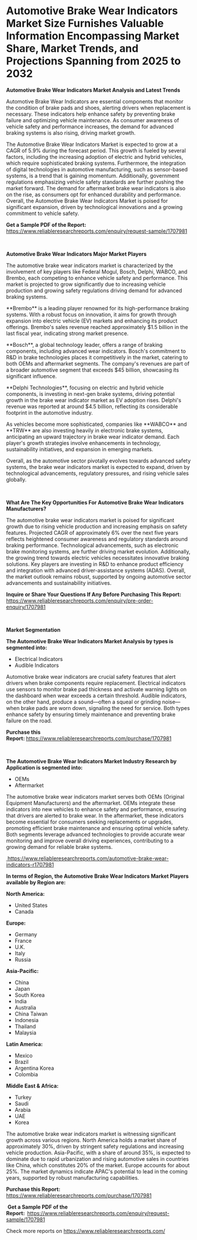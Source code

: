 <p><h1>Automotive Brake Wear Indicators Market Size Furnishes Valuable Information Encompassing Market Share, Market Trends, and Projections Spanning from 2025 to 2032</h1></p><p><strong>Automotive Brake Wear Indicators Market Analysis and Latest Trends</strong></p>
<p><p>Automotive Brake Wear Indicators are essential components that monitor the condition of brake pads and shoes, alerting drivers when replacement is necessary. These indicators help enhance safety by preventing brake failure and optimizing vehicle maintenance. As consumer awareness of vehicle safety and performance increases, the demand for advanced braking systems is also rising, driving market growth.</p><p>The Automotive Brake Wear Indicators Market is expected to grow at a CAGR of 5.9% during the forecast period. This growth is fueled by several factors, including the increasing adoption of electric and hybrid vehicles, which require sophisticated braking systems. Furthermore, the integration of digital technologies in automotive manufacturing, such as sensor-based systems, is a trend that is gaining momentum. Additionally, government regulations emphasizing vehicle safety standards are further pushing the market forward. The demand for aftermarket brake wear indicators is also on the rise, as consumers opt for enhanced durability and performance. Overall, the Automotive Brake Wear Indicators Market is poised for significant expansion, driven by technological innovations and a growing commitment to vehicle safety.</p></p>
<p><strong>Get a Sample PDF of the Report:&nbsp;</strong> <a href="https://www.reliableresearchreports.com/enquiry/request-sample/1707981?utm_campaign=3360&utm_medium=2&utm_source=Github&utm_content=ia&utm_term=25032025&utm_id=automotive-brake-wear-indicators">https://www.reliableresearchreports.com/enquiry/request-sample/1707981</a></p>
<p>&nbsp;</p>
<p><strong>Automotive Brake Wear Indicators Major Market Players</strong></p>
<p><p>The automotive brake wear indicators market is characterized by the involvement of key players like Federal Mogul, Bosch, Delphi, WABCO, and Brembo, each competing to enhance vehicle safety and performance. This market is projected to grow significantly due to increasing vehicle production and growing safety regulations driving demand for advanced braking systems.</p><p>**Brembo** is a leading player renowned for its high-performance braking systems. With a robust focus on innovation, it aims for growth through expansion into electric vehicle (EV) markets and enhancing its product offerings. Brembo's sales revenue reached approximately $1.5 billion in the last fiscal year, indicating strong market presence.</p><p>**Bosch**, a global technology leader, offers a range of braking components, including advanced wear indicators. Bosch's commitment to R&D in brake technologies places it competitively in the market, catering to both OEMs and aftermarket segments. The company's revenues are part of a broader automotive segment that exceeds $45 billion, showcasing its significant influence.</p><p>**Delphi Technologies**, focusing on electric and hybrid vehicle components, is investing in next-gen brake systems, driving potential growth in the brake wear indicator market as EV adoption rises. Delphi's revenue was reported at around $4.5 billion, reflecting its considerable footprint in the automotive industry.</p><p>As vehicles become more sophisticated, companies like **WABCO** and **TRW** are also investing heavily in electronic brake systems, anticipating an upward trajectory in brake wear indicator demand. Each player's growth strategies involve enhancements in technology, sustainability initiatives, and expansion in emerging markets.</p><p>Overall, as the automotive sector pivotally evolves towards advanced safety systems, the brake wear indicators market is expected to expand, driven by technological advancements, regulatory pressures, and rising vehicle sales globally.</p></p>
<p>&nbsp;</p>
<p><strong>What Are The Key Opportunities For Automotive Brake Wear Indicators Manufacturers?</strong></p>
<p><p>The automotive brake wear indicators market is poised for significant growth due to rising vehicle production and increasing emphasis on safety features. Projected CAGR of approximately 6% over the next five years reflects heightened consumer awareness and regulatory standards around braking performance. Technological advancements, such as electronic brake monitoring systems, are further driving market evolution. Additionally, the growing trend towards electric vehicles necessitates innovative braking solutions. Key players are investing in R&D to enhance product efficiency and integration with advanced driver-assistance systems (ADAS). Overall, the market outlook remains robust, supported by ongoing automotive sector advancements and sustainability initiatives.</p></p>
<p><strong>Inquire or Share Your Questions If Any Before Purchasing This Report:</strong> <a href="https://www.reliableresearchreports.com/enquiry/pre-order-enquiry/1707981?utm_campaign=3360&utm_medium=2&utm_source=Github&utm_content=ia&utm_term=25032025&utm_id=automotive-brake-wear-indicators">https://www.reliableresearchreports.com/enquiry/pre-order-enquiry/1707981</a></p>
<p>&nbsp;</p>
<p><strong>Market Segmentation</strong></p>
<p><strong>The Automotive Brake Wear Indicators Market Analysis by types is segmented into:</strong></p>
<p><ul><li>Electrical Indicators</li><li>Audible Indicators</li></ul></p>
<p><p>Automotive brake wear indicators are crucial safety features that alert drivers when brake components require replacement. Electrical indicators use sensors to monitor brake pad thickness and activate warning lights on the dashboard when wear exceeds a certain threshold. Audible indicators, on the other hand, produce a sound—often a squeal or grinding noise—when brake pads are worn down, signaling the need for service. Both types enhance safety by ensuring timely maintenance and preventing brake failure on the road.</p></p>
<p><strong>Purchase this Report:&nbsp;</strong><a href="https://www.reliableresearchreports.com/purchase/1707981?utm_campaign=3360&utm_medium=2&utm_source=Github&utm_content=ia&utm_term=25032025&utm_id=automotive-brake-wear-indicators">https://www.reliableresearchreports.com/purchase/1707981</a></p>
<p>&nbsp;</p>
<p><strong>The Automotive Brake Wear Indicators Market Industry Research by Application is segmented into:</strong></p>
<p><ul><li>OEMs</li><li>Aftermarket</li></ul></p>
<p><p>The automotive brake wear indicators market serves both OEMs (Original Equipment Manufacturers) and the aftermarket. OEMs integrate these indicators into new vehicles to enhance safety and performance, ensuring that drivers are alerted to brake wear. In the aftermarket, these indicators become essential for consumers seeking replacements or upgrades, promoting efficient brake maintenance and ensuring optimal vehicle safety. Both segments leverage advanced technologies to provide accurate wear monitoring and improve overall driving experiences, contributing to a growing demand for reliable brake systems.</p></p>
<p><a href="https://www.reliableresearchreports.com/automotive-brake-wear-indicators-r1707981?utm_campaign=3360&utm_medium=2&utm_source=Github&utm_content=ia&utm_term=25032025&utm_id=automotive-brake-wear-indicators">&nbsp;https://www.reliableresearchreports.com/automotive-brake-wear-indicators-r1707981</a></p>
<p><strong>In terms of Region, the Automotive Brake Wear Indicators Market Players available by Region are:</strong></p>
<p>
    <p> <strong> North America: </strong>
        <ul>
            <li>United States</li>
            <li>Canada</li>
        </ul>
        </p> 
    <p> <strong> Europe: </strong>
        <ul>
            <li>Germany</li>
            <li>France</li>
            <li>U.K.</li>
            <li>Italy</li>
            <li>Russia</li>
        </ul>
        </p> 
    <p> <strong> Asia-Pacific: </strong>
        <ul>
            <li>China</li>
            <li>Japan</li>
            <li>South Korea</li>
            <li>India</li>
            <li>Australia</li>
            <li>China Taiwan</li>
            <li>Indonesia</li>
            <li>Thailand</li>
            <li>Malaysia</li>
        </ul>
        </p> 
    <p> <strong> Latin America: </strong>
        <ul>
            <li>Mexico</li>
            <li>Brazil</li>
            <li>Argentina Korea</li>
            <li>Colombia</li>
        </ul>
        </p> 
    <p> <strong> Middle East & Africa: </strong>
        <ul>
            <li>Turkey</li>
            <li>Saudi</li>
            <li>Arabia</li>
            <li>UAE</li>
            <li>Korea</li>
        </ul>
    </p>
    </p>
<p><p>The automotive brake wear indicators market is witnessing significant growth across various regions. North America holds a market share of approximately 30%, driven by stringent safety regulations and increasing vehicle production. Asia-Pacific, with a share of around 35%, is expected to dominate due to rapid urbanization and rising automotive sales in countries like China, which constitutes 20% of the market. Europe accounts for about 25%. The market dynamics indicate APAC's potential to lead in the coming years, supported by robust manufacturing capabilities.</p></p>
<p><strong>Purchase this Report: </strong><a href="https://www.reliableresearchreports.com/purchase/1707981?utm_campaign=3360&utm_medium=2&utm_source=Github&utm_content=ia&utm_term=25032025&utm_id=automotive-brake-wear-indicators">https://www.reliableresearchreports.com/purchase/1707981</a></p>
<p>&nbsp;<strong>Get a Sample PDF of the Report:&nbsp;&nbsp;</strong><a href="https://www.reliableresearchreports.com/enquiry/request-sample/1707981?utm_campaign=3360&utm_medium=2&utm_source=Github&utm_content=ia&utm_term=25032025&utm_id=automotive-brake-wear-indicators">https://www.reliableresearchreports.com/enquiry/request-sample/1707981</a></p>
<p><strong></strong></p>
<p>Check more reports on <a href="https://www.reliableresearchreports.com/?utm_campaign=3360&utm_medium=2&utm_source=Github&utm_content=ia&utm_term=25032025&utm_id=automotive-brake-wear-indicators">https://www.reliableresearchreports.com/</a></p>